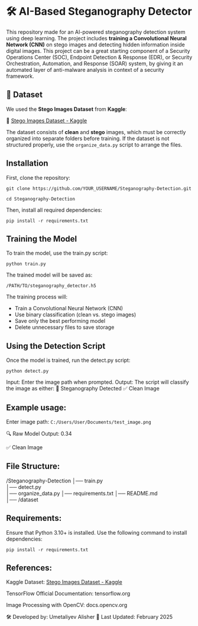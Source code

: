 # 🛠️ AI-Based Steganography Detector
This repository made for an AI-powered steganography detection system using deep learning. The project includes **training a Convolutional Neural Network (CNN)** on stego images and detecting hidden information inside digital images.  This project can be a great starting component of a Security Operations Center (SOC), Endpoint Detection & Response (EDR), or Security Orchestration, Automation, and Response (SOAR) system, by giving it an automated layer of anti-malware analysis in context of a security framework.


## 📌 **Dataset**
We used the **Stego Images Dataset** from **Kaggle**:

🔗 [Stego Images Dataset - Kaggle](https://www.kaggle.com/datasets/marcozuppelli/stegoimagesdataset)

The dataset consists of **clean** and **stego** images, which must be correctly organized into separate folders before training.
If the dataset is not structured properly, use the `organize_data.py` script to arrange the files.


## **Installation**
First, clone the repository:

`git clone https://github.com/YOUR_USERNAME/Steganography-Detection.git`

`cd Steganography-Detection`


Then, install all required dependencies:

`pip install -r requirements.txt`


## **Training the Model**
To train the model, use the train.py script:

`python train.py`

The trained model will be saved as:

`/PATH/TO/steganography_detector.h5`

The training process will:
- Train a Convolutional Neural Network (CNN)
- Use binary classification (clean vs. stego images)
- Save only the best performing model
- Delete unnecessary files to save storage

## **Using the Detection Script**
Once the model is trained, run the detect.py script:

`python detect.py`

Input: Enter the image path when prompted.
Output: The script will classify the image as either:
🛑 Steganography Detected
✅ Clean Image


## **Example usage:**

Enter image path: `C:/Users/User/Documents/test_image.png`

🔍 Raw Model Output: 0.34

✅ Clean Image

## **File Structure:**
/Steganography-Detection
│── train.py       
│── detect.py       
│── organize_data.py 
│── requirements.txt 
│── README.md     
│── /dataset     

## **Requirements:**

Ensure that Python 3.10+ is installed. Use the following command to install dependencies:

`pip install -r requirements.txt`

## **References:**

Kaggle Dataset: [Stego Images Dataset - Kaggle](https://www.kaggle.com/datasets/marcozuppelli/stegoimagesdataset)

TensorFlow Official Documentation: tensorflow.org

Image Processing with OpenCV: docs.opencv.org



🛠️ Developed by: Umetaliyev Alisher
📅 Last Updated: February 2025
